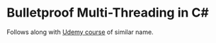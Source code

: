 # Bulletproof Multi-Threading in C#

Follows along with [Udemy course](https://www.udemy.com/course/how-to-write-multi-threaded-csharp-code/) of similar name.
